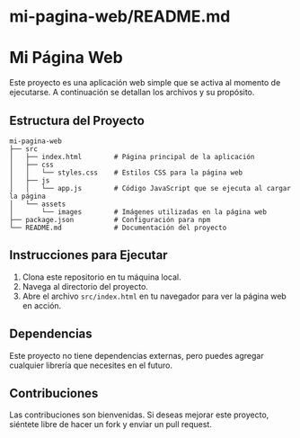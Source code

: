 # mi-pagina-web/README.md

# Mi Página Web

Este proyecto es una aplicación web simple que se activa al momento de ejecutarse. A continuación se detallan los archivos y su propósito.

## Estructura del Proyecto

```
mi-pagina-web
├── src
│   ├── index.html        # Página principal de la aplicación
│   ├── css
│   │   └── styles.css    # Estilos CSS para la página web
│   ├── js
│   │   └── app.js        # Código JavaScript que se ejecuta al cargar la página
│   └── assets
│       └── images        # Imágenes utilizadas en la página web
├── package.json          # Configuración para npm
└── README.md             # Documentación del proyecto
```

## Instrucciones para Ejecutar

1. Clona este repositorio en tu máquina local.
2. Navega al directorio del proyecto.
3. Abre el archivo `src/index.html` en tu navegador para ver la página web en acción.

## Dependencias

Este proyecto no tiene dependencias externas, pero puedes agregar cualquier librería que necesites en el futuro.

## Contribuciones

Las contribuciones son bienvenidas. Si deseas mejorar este proyecto, siéntete libre de hacer un fork y enviar un pull request.